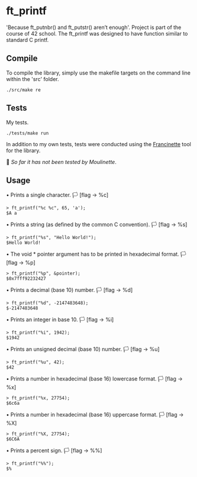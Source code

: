 # ft_printf
'Because ft_putnbr() and ft_putstr() aren’t enough'. Project is part of the course of 42 school.
The ft_printf was designed to have function similar to standard C printf.

## Compile
To compile the library, simply use the makefile targets on the command line within the 'src' folder.
```
./src/make re
```

## Tests
My tests.
```
./tests/make run
```
In addition to my own tests, tests were conducted using the [Francinette](https://github.com/xicodomingues/francinette) tool for the library.

🚩 *So far it has not been tested by Moulinette*.

## Usage

• Prints a single character. 🏳️ [flag -> %c]
```
> ft_printf("%c %c", 65, 'a');
$A a
```
• Prints a string (as defined by the common C convention). 🏳️ [flag -> %s]
```
> ft_printf("%s", "Hello World!");
$Hello World!
```
• The void * pointer argument has to be printed in hexadecimal format. 🏳️ [flag -> %p]
```
> ft_printf("%p", &pointer);
$0x7fff92232427
```
• Prints a decimal (base 10) number. 🏳️ [flag -> %d]
```
> ft_printf("%d", -2147483648);
$-2147483648
```
• Prints an integer in base 10. 🏳️ [flag -> %i]
```
> ft_printf("%i", 1942);
$1942
```
• Prints an unsigned decimal (base 10) number. 🏳️ [flag -> %u]
```
> ft_printf("%u", 42);
$42
```
• Prints a number in hexadecimal (base 16) lowercase format. 🏳️ [flag -> %x]
```
> ft_printf("%x, 27754);
$6c6a
```
• Prints a number in hexadecimal (base 16) uppercase format. 🏳️ [flag -> %X]
```
> ft_printf("%X, 27754);
$6C6A
```
• Prints a percent sign. 🏳️ [flag -> %%]
```
> ft_printf("%%");
$%
```